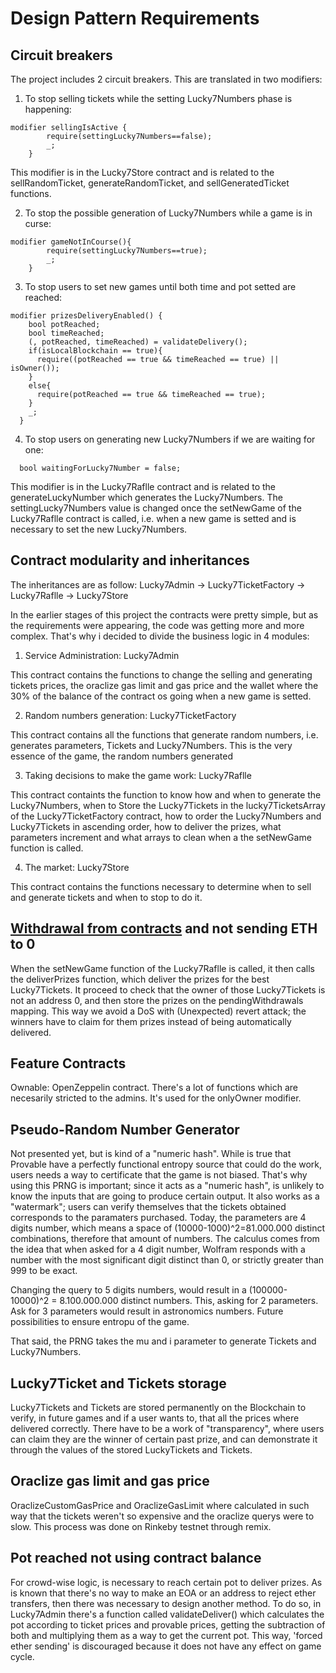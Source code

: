 # Design Pattern Requirements
## Circuit breakers
The project includes 2 circuit breakers. This are translated in two modifiers:

1. To stop selling tickets while the setting Lucky7Numbers phase is happening:
```
modifier sellingIsActive {
        require(settingLucky7Numbers==false);
        _;
    }
```
This modifier is in the Lucky7Store contract and is related to the sellRandomTicket, generateRandomTicket, and sellGeneratedTicket functions.

2. To stop the possible generation of Lucky7Numbers while a game is in curse:
```
modifier gameNotInCourse(){
        require(settingLucky7Numbers==true);
        _;
    }
```

3. To stop users to set new games until both time and pot setted are reached:
```
modifier prizesDeliveryEnabled() {
    bool potReached;
    bool timeReached;
    (, potReached, timeReached) = validateDelivery();
    if(isLocalBlockchain == true){
      require((potReached == true && timeReached == true) || isOwner());
    }
    else{
      require(potReached == true && timeReached == true);
    }
    _;
  }
```

4. To stop users on generating new Lucky7Numbers if we are waiting for one:
```
  bool waitingForLucky7Number = false;
```


This modifier is in the Lucky7Raflle contract and is related to the generateLuckyNumber which generates the Lucky7Numbers. The settingLucky7Numbers value is changed once the setNewGame of the Lucky7Raflle contract is called, i.e. when a new game is setted and is necessary to set the new Lucky7Numbers.

## Contract modularity and inheritances
The inheritances are as follow:
Lucky7Admin -> Lucky7TicketFactory -> Lucky7Raflle -> Lucky7Store

In the earlier stages of this project the contracts were pretty simple, but as the requirements were appearing, the code was getting more and more complex.
That's why i decided to divide the business logic in 4 modules:

1. Service Administration: Lucky7Admin

This contract contains the functions to change the selling and generating tickets prices, the oraclize gas limit and gas price and the wallet where the 30%
of the balance of the contract os going when a new game is setted.

2. Random numbers generation: Lucky7TicketFactory

This contract contains all the functions that generate random numbers, i.e. generates parameters, Tickets and Lucky7Numbers. This is the very essence of the game, the random numbers generated

3. Taking decisions to make the game work: Lucky7Raflle

This contract containts the function to know how and when to generate the Lucky7Numbers, when to Store the Lucky7Tickets in the lucky7TicketsArray of the Lucky7TicketFactory contract, how to order the Lucky7Numbers and Lucky7Tickets in ascending order, how to deliver the prizes, what parameters increment and what arrays to clean when a the setNewGame function is called.

4. The market: Lucky7Store

This contract contains the functions necessary to determine when to sell and generate tickets and when to stop to do it.


## [Withdrawal from contracts](https://solidity.readthedocs.io/en/v0.4.24/common-patterns.html#withdrawal-from-contracts) and not sending ETH to 0
When the setNewGame function of the Lucky7Raflle is called, it then calls the deliverPrizes function, which deliver the prizes for the best Lucky7Tickets. It proceed to check that the owner of those Lucky7Tickets is not an address 0, and then store the prizes on the pendingWithdrawals mapping. This way we avoid a DoS with (Unexpected) revert attack; the winners have to claim for them prizes instead of being automatically delivered.

## Feature Contracts
Ownable: OpenZeppelin contract. There's a lot of functions which are necesarily stricted to the admins. It's used for the onlyOwner modifier.


## Pseudo-Random Number Generator
Not presented yet, but is kind of a "numeric hash". While is true that Provable have a perfectly functional entropy source that could do the work, users needs a way to certificate that the game is not biased. That's why using this PRNG is important; since it acts as a "numeric hash", is unlikely to know the inputs that are going to produce certain output. It also works as a "watermark"; users can verify themselves that the tickets obtained corresponds to the paramaters purchased. Today, the parameters are 4 digits number, which means a space of (10000-1000)^2=81.000.000 distinct combinations, therefore that amount of numbers. The calculus comes from the idea that when asked for a 4 digit number, Wolfram responds with a number with the most significant digit distinct than 0, or strictly greater than 999 to be exact. 

Changing the query to 5 digits numbers, would result in a (100000-10000)^2 = 8.100.000.000 distinct numbers. This, asking for 2 parameters. Ask for 3 parameters would result in astronomics numbers. Future possibilities to ensure entropu of the game.

That said, the PRNG takes the mu and i parameter to generate Tickets and Lucky7Numbers.


## Lucky7Ticket and Tickets storage
Lucky7Tickets and Tickets are stored permanently on the Blockchain to verify, in future games and if a user wants to, that all the prices where delivered correctly. There have to be a work of "transparency", where users can claim they are the winner of certain past prize, and can demonstrate it through the values of the stored LuckyTickets and Tickets.

## Oraclize gas limit and gas price

OraclizeCustomGasPrice and OraclizeGasLimit where calculated in such way that the tickets weren't so expensive and the oraclize querys were to slow. This process was done on Rinkeby testnet through remix.

## Pot reached not using contract balance

For crowd-wise logic, is necessary to reach certain pot to deliver prizes. As is known that there's no way to make an EOA or an address to reject ether transfers, then there was necessary to design another method. To do so, in Lucky7Admin there's a function called validateDeliver() which calculates the pot according to ticket prices and provable prices, getting the subtraction of both
and multiplying them as a way to get the current pot. This way, 'forced ether sending' is discouraged because it does not have any effect on game cycle.